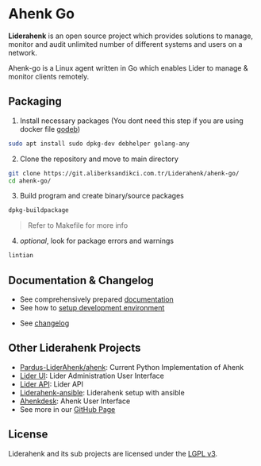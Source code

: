 # Ahenk Go

**Liderahenk** is an open source project which provides solutions to manage, monitor and audit unlimited number of different systems and users on a network.

Ahenk-go is a Linux agent written in Go which enables Lider to manage & monitor clients remotely.

## Packaging
1. Install necessary packages (You dont need this step if you are using docker file [godeb](https://git.aliberksandikci.com.tr/Liderahenk/ahenk-docs/src/branch/main/dev/environment.md#creating-docker-development-environment))
```sh
sudo apt install sudo dpkg-dev debhelper golang-any 
``` 
2. Clone the repository and move to main directory
```sh
git clone https://git.aliberksandikci.com.tr/Liderahenk/ahenk-go/
cd ahenk-go/
```
3. Build program and create binary/source packages
```sh
dpkg-buildpackage
```
> Refer to Makefile for more info
4. *optional*, look for package errors and warnings
```sh
lintian
``` 

## Documentation & Changelog
- See comprehensively prepared [documentation](https://git.aliberksandikci.com.tr/Liderahenk/ahenk-docs/)
- See how to [setup development environment](https://git.aliberksandikci.com.tr/Liderahenk/ahenk-docs/src/branch/main/dev/environment.md)
<!-- Web Documentation Link Here -->
- See [changelog](https://git.aliberksandikci.com.tr/Liderahenk/ahenk-docs/src/branch/main/admin/changelog.md)
<!-- Web Changelog Link Here -->

## Other Liderahenk Projects
- [Pardus-LiderAhenk/ahenk](https://github.com/Pardus-LiderAhenk/ahenk/): Current Python Implementation of Ahenk 
- [Lider UI](https://github.com/Pardus-LiderAhenk/liderui): Lider Administration User Interface
- [Lider API](https://github.com/Pardus-LiderAhenk/liderapi): Lider API
- [Liderahenk-ansible](https://github.com/Pardus-LiderAhenk/liderahenk-ansible): Liderahenk setup with ansible  
- [Ahenkdesk](https://github.com/Pardus-LiderAhenk/ahenkdesk): Ahenk User Interface
- See more in our [GitHub Page](https://github.com/Pardus-LiderAhenk)

## License
Liderahenk and its sub projects are licensed under the [LGPL v3](./LICENSE).

